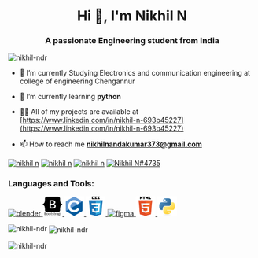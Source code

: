 
<h1 align="center">Hi 👋, I'm Nikhil N</h1>
<h3 align="center">A passionate Engineering student from India</h3>

<p align="left"> <img src="https://komarev.com/ghpvc/?username=nikhil-ndr&label=Profile%20views&color=0e75b6&style=flat" alt="nikhil-ndr" /> </p>

- 🔭 I’m currently Studying Electronics and communication engineering at college of engineering Chengannur

- 🌱 I’m currently learning **python**

- 👨‍💻 All of my projects are available at [https://www.linkedin.com/in/nikhil-n-693b45227](https://www.linkedin.com/in/nikhil-n-693b45227)

- 📫 How to reach me **nikhilnandakumar373@gmail.com**

<p align="left">
<a href="https://linkedin.com/in/nikhil n" target="blank"><img align="center" src="https://raw.githubusercontent.com/rahuldkjain/github-profile-readme-generator/master/src/images/icons/Social/linked-in-alt.svg" alt="nikhil n" height="30" width="40" /></a>
<a href="https://stackoverflow.com/users/nikhil n" target="blank"><img align="center" src="https://raw.githubusercontent.com/rahuldkjain/github-profile-readme-generator/master/src/images/icons/Social/stack-overflow.svg" alt="nikhil n" height="30" width="40" /></a>
<a href="https://instagram.com/nikhil n" target="blank"><img align="center" src="https://raw.githubusercontent.com/rahuldkjain/github-profile-readme-generator/master/src/images/icons/Social/instagram.svg" alt="nikhil n" height="30" width="40" /></a>
<a href="https://discord.gg/Nikhil N#4735" target="blank"><img align="center" src="https://raw.githubusercontent.com/rahuldkjain/github-profile-readme-generator/master/src/images/icons/Social/discord.svg" alt="Nikhil N#4735" height="30" width="40" /></a>
</p>

<h3 align="left">Languages and Tools:</h3>
<p align="left"> <a href="https://www.blender.org/" target="_blank" rel="noreferrer"> <img src="https://download.blender.org/branding/community/blender_community_badge_white.svg" alt="blender" width="40" height="40"/> </a> <a href="https://getbootstrap.com" target="_blank" rel="noreferrer"> <img src="https://raw.githubusercontent.com/devicons/devicon/master/icons/bootstrap/bootstrap-plain-wordmark.svg" alt="bootstrap" width="40" height="40"/> </a> <a href="https://www.cprogramming.com/" target="_blank" rel="noreferrer"> <img src="https://raw.githubusercontent.com/devicons/devicon/master/icons/c/c-original.svg" alt="c" width="40" height="40"/> </a> <a href="https://www.w3schools.com/css/" target="_blank" rel="noreferrer"> <img src="https://raw.githubusercontent.com/devicons/devicon/master/icons/css3/css3-original-wordmark.svg" alt="css3" width="40" height="40"/> </a> <a href="https://www.figma.com/" target="_blank" rel="noreferrer"> <img src="https://www.vectorlogo.zone/logos/figma/figma-icon.svg" alt="figma" width="40" height="40"/> </a> <a href="https://www.w3.org/html/" target="_blank" rel="noreferrer"> <img src="https://raw.githubusercontent.com/devicons/devicon/master/icons/html5/html5-original-wordmark.svg" alt="html5" width="40" height="40"/> </a> <a href="https://www.python.org" target="_blank" rel="noreferrer"> <img src="https://raw.githubusercontent.com/devicons/devicon/master/icons/python/python-original.svg" alt="python" width="40" height="40"/> </a> </p>

<p><img align="left" src="https://github-readme-stats.vercel.app/api/top-langs?username=nikhil-ndr&show_icons=true&locale=en&layout=compact" alt="nikhil-ndr" /></p>

<p>&nbsp;<img align="center" src="https://github-readme-stats.vercel.app/api?username=nikhil-ndr&show_icons=true&locale=en" alt="nikhil-ndr" /></p>

<p><img align="center" src="https://github-readme-streak-stats.herokuapp.com/?user=nikhil-ndr&" alt="nikhil-ndr" /></p>


